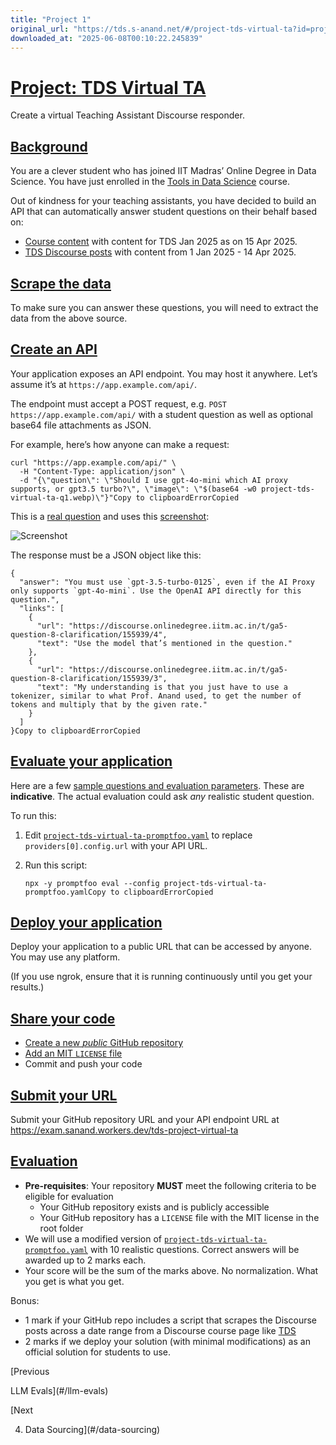 ```yaml
---
title: "Project 1"
original_url: "https://tds.s-anand.net/#/project-tds-virtual-ta?id=project-tds-virtual-ta"
downloaded_at: "2025-06-08T00:10:22.245839"
---
```


[Project: TDS Virtual TA](#/project-tds-virtual-ta?id=project-tds-virtual-ta)
=============================================================================

Create a virtual Teaching Assistant Discourse responder.

[Background](#/project-tds-virtual-ta?id=background)
----------------------------------------------------

You are a clever student who has joined IIT Madras’ Online Degree in Data Science. You have just enrolled in the [Tools in Data Science](https://tds.s-anand.net/#/2025-01/) course.

Out of kindness for your teaching assistants, you have decided to build an API that can automatically answer student questions on their behalf based on:

* [Course content](https://tds.s-anand.net/#/2025-01/) with content for TDS Jan 2025 as on 15 Apr 2025.
* [TDS Discourse posts](https://discourse.onlinedegree.iitm.ac.in/c/courses/tds-kb/34) with content from 1 Jan 2025 - 14 Apr 2025.

[Scrape the data](#/project-tds-virtual-ta?id=scrape-the-data)
--------------------------------------------------------------

To make sure you can answer these questions, you will need to extract the data from the above source.

[Create an API](#/project-tds-virtual-ta?id=create-an-api)
----------------------------------------------------------

Your application exposes an API endpoint. You may host it anywhere. Let’s assume it’s at `https://app.example.com/api/`.

The endpoint must accept a POST request, e.g. `POST https://app.example.com/api/` with a student question as well as optional base64 file attachments as JSON.

For example, here’s how anyone can make a request:

```
curl "https://app.example.com/api/" \
  -H "Content-Type: application/json" \
  -d "{\"question\": \"Should I use gpt-4o-mini which AI proxy supports, or gpt3.5 turbo?\", \"image\": \"$(base64 -w0 project-tds-virtual-ta-q1.webp)\"}"Copy to clipboardErrorCopied
```

This is a [real question](https://discourse.onlinedegree.iitm.ac.in/t/ga5-question-8-clarification/155939) and uses this [screenshot](#/images/project-tds-virtual-ta-q1.webp):

![Screenshot](/images/project-tds-virtual-ta-q1.webp)

The response must be a JSON object like this:

```
{
  "answer": "You must use `gpt-3.5-turbo-0125`, even if the AI Proxy only supports `gpt-4o-mini`. Use the OpenAI API directly for this question.",
  "links": [
    {
      "url": "https://discourse.onlinedegree.iitm.ac.in/t/ga5-question-8-clarification/155939/4",
      "text": "Use the model that’s mentioned in the question."
    },
    {
      "url": "https://discourse.onlinedegree.iitm.ac.in/t/ga5-question-8-clarification/155939/3",
      "text": "My understanding is that you just have to use a tokenizer, similar to what Prof. Anand used, to get the number of tokens and multiply that by the given rate."
    }
  ]
}Copy to clipboardErrorCopied
```

[Evaluate your application](#/project-tds-virtual-ta?id=evaluate-your-application)
----------------------------------------------------------------------------------

Here are a few [sample questions and evaluation parameters](project-tds-virtual-ta-promptfoo.yaml). These are **indicative**. The actual evaluation could ask *any* realistic student question.

To run this:

1. Edit [`project-tds-virtual-ta-promptfoo.yaml`](project-tds-virtual-ta-promptfoo.yaml) to replace `providers[0].config.url` with your API URL.
2. Run this script:

   ```
   npx -y promptfoo eval --config project-tds-virtual-ta-promptfoo.yamlCopy to clipboardErrorCopied
   ```

[Deploy your application](#/project-tds-virtual-ta?id=deploy-your-application)
------------------------------------------------------------------------------

Deploy your application to a public URL that can be accessed by anyone. You may use any platform.

(If you use ngrok, ensure that it is running continuously until you get your results.)

[Share your code](#/project-tds-virtual-ta?id=share-your-code)
--------------------------------------------------------------

* [Create a new *public* GitHub repository](https://docs.github.com/en/repositories/creating-and-managing-repositories/creating-a-new-repository)
* [Add an MIT `LICENSE` file](https://docs.github.com/en/communities/setting-up-your-project-for-healthy-contributions/adding-a-license-to-a-repository)
* Commit and push your code

[Submit your URL](#/project-tds-virtual-ta?id=submit-your-url)
--------------------------------------------------------------

Submit your GitHub repository URL and your API endpoint URL at <https://exam.sanand.workers.dev/tds-project-virtual-ta>

[Evaluation](#/project-tds-virtual-ta?id=evaluation)
----------------------------------------------------

* **Pre-requisites**: Your repository **MUST** meet the following criteria to be eligible for evaluation
  + Your GitHub repository exists and is publicly accessible
  + Your GitHub repository has a `LICENSE` file with the MIT license in the root folder
* We will use a modified version of [`project-tds-virtual-ta-promptfoo.yaml`](project-tds-virtual-ta-promptfoo.yaml) with 10 realistic questions. Correct answers will be awarded up to 2 marks each.
* Your score will be the sum of the marks above. No normalization. What you get is what you get.

Bonus:

* 1 mark if your GitHub repo includes a script that scrapes the Discourse posts across a date range from a Discourse course page like [TDS](https://discourse.onlinedegree.iitm.ac.in/c/courses/tds-kb/34)
* 2 marks if we deploy your solution (with minimal modifications) as an official solution for students to use.

[Previous

LLM Evals](#/llm-evals)

[Next

4. Data Sourcing](#/data-sourcing)